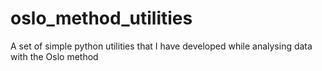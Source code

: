 # oslo_method_utilities
A set of simple python utilities that I have developed while analysing data with the Oslo method
